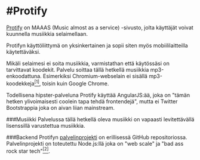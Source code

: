 #Protify
=====
[Protify](http://loezi.fi/protify) on MAAAS (Music almost as a service) -sivusto, jolta käyttäjät voivat kuunnella musiikkia selaimellaan.

Protifyn käyttöliittymä on yksinkertainen ja sopii siten myös mobiililaitteilla käytettäväksi.

Mikäli selaimesi ei soita musiikkia, varmistathan että käytössäsi on tarvittavat koodekit. Palvelu soittaa tällä hetkellä musiikkia mp3-enkoodattuna. Esimerkiksi Chromium-webselain ei sisällä mp3-koodekkeja[<sup>[1]</sup>](http://www.chromium.org/audio-video), toisin kuin Google Chrome.

Todellisena hipster-palveluna Protify käyttää AngularJS:ää, joka on "tämän hetken ylivoimaisesti coolein tapa tehdä frontendejä", mutta ei Twitter Bootstrappia joka on aivan liian mainstream.

###Musiikki
Palvelussa tällä hetkellä oleva musiikki on vapaasti levitettävällä lisenssillä varustettua musiikkia.

###Backend
Protifyn [palvelinprojekti](https://github.com/Protify/backend) on erillisessä GitHub repositoriossa. Palvelinprojekti on toteutettu Node.js:llä joka on "web scale" ja "bad ass rock star tech"[<sup>[2]</sup>](http://s.loezi.fi/nodejs).
